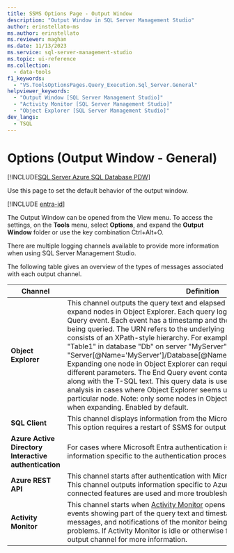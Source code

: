 ```yaml
---
title: SSMS Options Page - Output Window
description: "Output Window in SQL Server Management Studio"
author: erinstellato-ms
ms.author: erinstellato
ms.reviewer: maghan
ms.date: 11/13/2023
ms.service: sql-server-management-studio
ms.topic: ui-reference
ms.collection:
  - data-tools
f1_keywords:
  - "VS.ToolsOptionsPages.Query_Execution.Sql_Server.General"
helpviewer_keywords:
  - "Output Window [SQL Server Management Studio]"
  - "Activity Monitor [SQL Server Management Studio]"
  - "Object Explorer [SQL Server Management Studio]"
dev_langs:
  - TSQL
---
```


# Options (Output Window - General)

[!INCLUDE[SQL Server Azure SQL Database PDW](../includes/applies-to-version/sql-asdb-asdbmi-pdw.md)]

Use this page to set the default behavior of the output window.

[!INCLUDE [entra-id](../includes/entra-id-hard-coded.md)]

The Output Window can be opened from the View menu. To access the settings, on the **Tools** menu, select **Options**, and expand the **Output Window** folder or use the key combination Ctrl+Alt+O.

There are multiple logging channels available to provide more information when using SQL Server Management Studio.

The following table gives an overview of the types of messages associated with each output channel.

| Channel | Definition |
| ------- | ---------- |
| **Object Explorer** | This channel outputs the query text and elapsed times of SQL queries needed to expand nodes in Object Explorer. Each query logs a Begin Query and an End Query event. Each event has a timestamp and the URN associated with the entity being queried. The URN refers to the underlying SQL Management Object and consists of an XPath-style hierarchy. For example, the URN for a table named "Table1" in database "Db" on server "MyServer" would be "Server[@Name='MyServer']/Database[@Name='Db']/Table[/@Name='Table1']". Expanding one node in Object Explorer can require multiple such queries with different parameters. The End Query event contains the elapsed time of the query along with the T-SQL text. This query data is useful for server performance analysis in cases where Object Explorer seems unusually slow to expand a particular node. Note: only some nodes in Object Explorer provide this query detail when expanding. Enabled by default. |
| **SQL Client** | This channel displays information from the Microsoft.Data.SqlClient data provider. This option requires a restart of SSMS for output to appear. |
| **Azure Active Directory Interactive authentication** | For cases where Microsoft Entra authentication is used, this channel outputs information specific to the authentication process. |
| **Azure REST API** | This channel starts after authentication with Microsoft Entra credentials occurs. This channel outputs information specific to Azure REST API calls when Azure-connected features are used and more troubleshooting information is needed. |
| **Activity Monitor** | This channel starts when [Activity Monitor](/sql/relational-databases/performance-monitor/activity-monitor) opens for a server. This stream contains events showing part of the query text and timestamp of each query, error messages, and notifications of the monitor being paused due to connectivity problems. If Activity Monitor is idle or otherwise failing to update, check this output channel for more information. |
